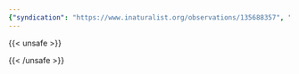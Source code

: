 ```yaml
---
{"syndication": "https://www.inaturalist.org/observations/135688357", "date": "2022-09-18T15:34:00-04:00", "taxon": {"name": "Hericium americanum", "common_name": "Bear's Head Tooth"}, "quality_grade": "research", "identifications_most_agree": true, "species_guess": "Bear's Head Tooth", "identifications_most_disagree": false, "captive": false, "project_ids": [], "community_taxon_id": 124335, "geojson": {"type": "Point", "coordinates": [-73.1769033333, 42.6345941667]}, "owners_identification_from_vision": true, "identifications_count": 1, "obscured": false, "num_identification_agreements": 1, "num_identification_disagreements": 0, "place_guess": "Williamstown, MA 01267, USA", "photos": [{"id": 231466081, "license_code": "cc-by-nc", "original_dimensions": {"width": 1536, "height": 2048}, "url": "https://inaturalist-open-data.s3.amazonaws.com/photos/231466081/square.jpeg", "attribution": "(c) Brandon Rozek, some rights reserved (CC BY-NC)", "flags": []}]}
---
```

{{< unsafe >}}

{{< /unsafe >}}
